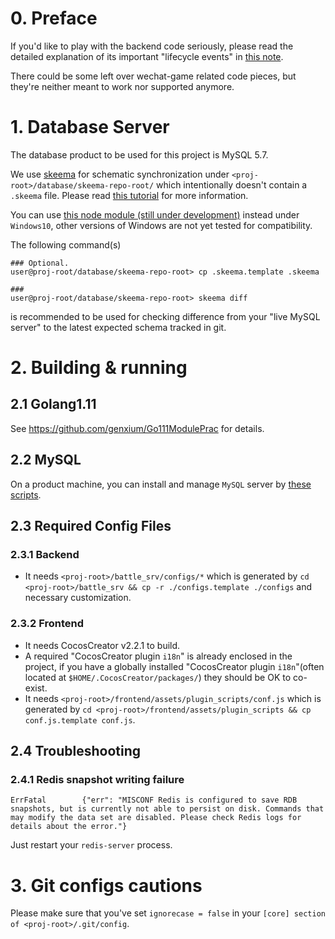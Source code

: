 # 0. Preface
If you'd like to play with the backend code seriously, please read the detailed explanation of its important "lifecycle events" in [this note](https://app.yinxiang.com/fx/5c575124-01db-419b-9c02-ec81f78c6ddc).

There could be some left over wechat-game related code pieces, but they're neither meant to work nor supported anymore. 

# 1. Database Server

The database product to be used for this project is MySQL 5.7.

We use [skeema](https://github.com/skeema/skeema) for schematic synchronization under `<proj-root>/database/skeema-repo-root/` which intentionally doesn't contain a `.skeema` file. Please read [this tutorial](https://shimo.im/doc/wQ0LvB0rlZcbHF5V) for more information.

You can use [this node module (still under development)](https://github.com/genxium/node-mysqldiff-bridge) instead under `Windows10`, other versions of Windows are not yet tested for compatibility.

The following command(s)
```
### Optional.
user@proj-root/database/skeema-repo-root> cp .skeema.template .skeema

###
user@proj-root/database/skeema-repo-root> skeema diff
```
is recommended to be used for checking difference from your "live MySQL server" to the latest expected schema tracked in git.

# 2. Building & running

## 2.1 Golang1.11
See https://github.com/genxium/Go111ModulePrac for details.

## 2.2 MySQL 
On a product machine, you can install and manage `MySQL` server by [these scripts](https://github.com/genxium/Ubuntu14InitScripts/tree/master/database/mysql).

## 2.3 Required Config Files

### 2.3.1 Backend 
- It needs `<proj-root>/battle_srv/configs/*` which is generated by `cd <proj-root>/battle_srv && cp -r ./configs.template ./configs` and necessary customization.

### 2.3.2 Frontend 
- It needs CocosCreator v2.2.1 to build.
- A required "CocosCreator plugin `i18n`" is already enclosed in the project, if you have a globally installed "CocosCreator plugin `i18n`"(often located at `$HOME/.CocosCreator/packages/`) they should be OK to co-exist.
- It needs `<proj-root>/frontend/assets/plugin_scripts/conf.js` which is generated by `cd <proj-root>/frontend/assets/plugin_scripts && cp conf.js.template conf.js`.

## 2.4 Troubleshooting

### 2.4.1 Redis snapshot writing failure
```
ErrFatal        {"err": "MISCONF Redis is configured to save RDB snapshots, but is currently not able to persist on disk. Commands that may modify the data set are disabled. Please check Redis logs for details about the error."}
```

Just restart your `redis-server` process.

# 3. Git configs cautions

Please make sure that you've set `ignorecase = false` in your `[core] section of <proj-root>/.git/config`.
